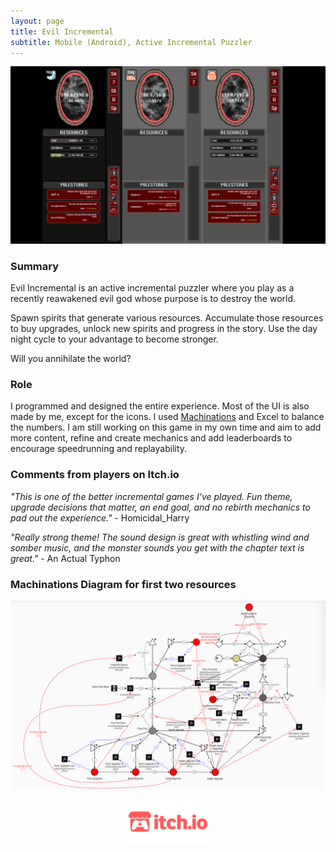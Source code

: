 ```yaml
---
layout: page
title: Evil Incremental
subtitle: Mobile (Android), Active Incremental Puzzler
---
```


![EI Banner](/assets/img/EIBanner.png)

### Summary
Evil Incremental is an active incremental puzzler where you play as a recently reawakened evil god whose purpose is to destroy the world. 

Spawn spirits that generate various resources. Accumulate those resources to buy upgrades, unlock new spirits and progress in the story. Use the day night cycle to your advantage to become stronger. 

Will you annihilate the world?

### Role
I programmed and designed the entire experience. Most of the UI is also made by me, except for the icons. I used [Machinations](https://machinations.io) and Excel to balance the numbers. I am still working on this game in my own time and aim to add more content, refine and create mechanics and add leaderboards to encourage speedrunning and replayability.

### Comments from players on Itch.io

*"This is one of the better incremental games I've played. Fun theme, upgrade decisions that matter, an end goal, and no rebirth mechanics to pad out the experience."* - Homicidal_Harry

*"Really strong theme! The sound design is great with whistling wind and somber music, and the monster sounds you get with the chapter text is great."* - An Actual Typhon

### Machinations Diagram for first two resources

![Machinations](/assets/img/FearDarknessLoop.PNG) 
  
<a href="https://thomasporta.itch.io/evil-incremental">
<img 
    style="display: block; 
           margin-left: auto;
           margin-right: auto;
           width: 25%;"
    src="/assets/img/itchLogo.png" 
    alt="Evil Incremental Download">
  </a>
